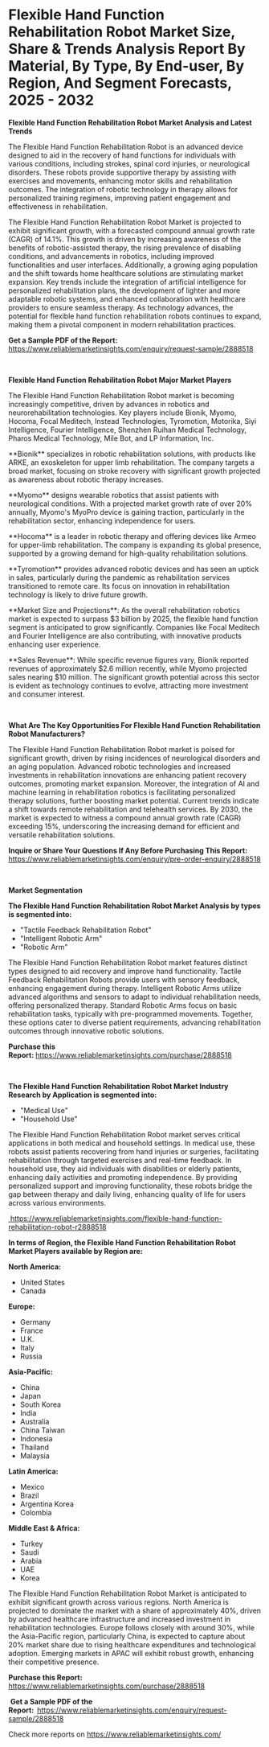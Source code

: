<p><h1>Flexible Hand Function Rehabilitation Robot Market Size, Share & Trends Analysis Report By Material, By Type, By End-user, By Region, And Segment Forecasts, 2025 - 2032</h1></p><p><strong>Flexible Hand Function Rehabilitation Robot Market Analysis and Latest Trends</strong></p>
<p><p>The Flexible Hand Function Rehabilitation Robot is an advanced device designed to aid in the recovery of hand functions for individuals with various conditions, including strokes, spinal cord injuries, or neurological disorders. These robots provide supportive therapy by assisting with exercises and movements, enhancing motor skills and rehabilitation outcomes. The integration of robotic technology in therapy allows for personalized training regimens, improving patient engagement and effectiveness in rehabilitation.</p><p>The Flexible Hand Function Rehabilitation Robot Market is projected to exhibit significant growth, with a forecasted compound annual growth rate (CAGR) of 14.1%. This growth is driven by increasing awareness of the benefits of robotic-assisted therapy, the rising prevalence of disabling conditions, and advancements in robotics, including improved functionalities and user interfaces. Additionally, a growing aging population and the shift towards home healthcare solutions are stimulating market expansion. Key trends include the integration of artificial intelligence for personalized rehabilitation plans, the development of lighter and more adaptable robotic systems, and enhanced collaboration with healthcare providers to ensure seamless therapy. As technology advances, the potential for flexible hand function rehabilitation robots continues to expand, making them a pivotal component in modern rehabilitation practices.</p></p>
<p><strong>Get a Sample PDF of the Report:&nbsp;</strong> <a href="https://www.reliablemarketinsights.com/enquiry/request-sample/2888518?utm_campaign=2769&utm_medium=2&utm_source=Github&utm_content=ia&utm_term=14032025&utm_id=flexible-hand-function-rehabilitation-robot">https://www.reliablemarketinsights.com/enquiry/request-sample/2888518</a></p>
<p>&nbsp;</p>
<p><strong>Flexible Hand Function Rehabilitation Robot Major Market Players</strong></p>
<p><p>The Flexible Hand Function Rehabilitation Robot market is becoming increasingly competitive, driven by advances in robotics and neurorehabilitation technologies. Key players include Bionik, Myomo, Hocoma, Focal Meditech, Instead Technologies, Tyromotion, Motorika, Siyi Intelligence, Fourier Intelligence, Shenzhen Ruihan Medical Technology, Pharos Medical Technology, Mile Bot, and LP Information, Inc.</p><p>**Bionik** specializes in robotic rehabilitation solutions, with products like ARKE, an exoskeleton for upper limb rehabilitation. The company targets a broad market, focusing on stroke recovery with significant growth projected as awareness about robotic therapy increases.</p><p>**Myomo** designs wearable robotics that assist patients with neurological conditions. With a projected market growth rate of over 20% annually, Myomo's MyoPro device is gaining traction, particularly in the rehabilitation sector, enhancing independence for users.</p><p>**Hocoma** is a leader in robotic therapy and offering devices like Armeo for upper-limb rehabilitation. The company is expanding its global presence, supported by a growing demand for high-quality rehabilitation solutions.</p><p>**Tyromotion** provides advanced robotic devices and has seen an uptick in sales, particularly during the pandemic as rehabilitation services transitioned to remote care. Its focus on innovation in rehabilitation technology is likely to drive future growth.</p><p>**Market Size and Projections**: As the overall rehabilitation robotics market is expected to surpass $3 billion by 2025, the flexible hand function segment is anticipated to grow significantly. Companies like Focal Meditech and Fourier Intelligence are also contributing, with innovative products enhancing user experience.</p><p>**Sales Revenue**: While specific revenue figures vary, Bionik reported revenues of approximately $2.6 million recently, while Myomo projected sales nearing $10 million. The significant growth potential across this sector is evident as technology continues to evolve, attracting more investment and consumer interest.</p></p>
<p>&nbsp;</p>
<p><strong>What Are The Key Opportunities For Flexible Hand Function Rehabilitation Robot Manufacturers?</strong></p>
<p><p>The Flexible Hand Function Rehabilitation Robot market is poised for significant growth, driven by rising incidences of neurological disorders and an aging population. Advanced robotic technologies and increased investments in rehabilitation innovations are enhancing patient recovery outcomes, promoting market expansion. Moreover, the integration of AI and machine learning in rehabilitation robotics is facilitating personalized therapy solutions, further boosting market potential. Current trends indicate a shift towards remote rehabilitation and telehealth services. By 2030, the market is expected to witness a compound annual growth rate (CAGR) exceeding 15%, underscoring the increasing demand for efficient and versatile rehabilitation solutions.</p></p>
<p><strong>Inquire or Share Your Questions If Any Before Purchasing This Report:</strong> <a href="https://www.reliablemarketinsights.com/enquiry/pre-order-enquiry/2888518?utm_campaign=2769&utm_medium=2&utm_source=Github&utm_content=ia&utm_term=14032025&utm_id=flexible-hand-function-rehabilitation-robot">https://www.reliablemarketinsights.com/enquiry/pre-order-enquiry/2888518</a></p>
<p>&nbsp;</p>
<p><strong>Market Segmentation</strong></p>
<p><strong>The Flexible Hand Function Rehabilitation Robot Market Analysis by types is segmented into:</strong></p>
<p><ul><li>"Tactile Feedback Rehabilitation Robot"</li><li>"Intelligent Robotic Arm"</li><li>"Robotic Arm"</li></ul></p>
<p><p>The Flexible Hand Function Rehabilitation Robot market features distinct types designed to aid recovery and improve hand functionality. Tactile Feedback Rehabilitation Robots provide users with sensory feedback, enhancing engagement during therapy. Intelligent Robotic Arms utilize advanced algorithms and sensors to adapt to individual rehabilitation needs, offering personalized therapy. Standard Robotic Arms focus on basic rehabilitation tasks, typically with pre-programmed movements. Together, these options cater to diverse patient requirements, advancing rehabilitation outcomes through innovative robotic solutions.</p></p>
<p><strong>Purchase this Report:&nbsp;</strong><a href="https://www.reliablemarketinsights.com/purchase/2888518?utm_campaign=2769&utm_medium=2&utm_source=Github&utm_content=ia&utm_term=14032025&utm_id=flexible-hand-function-rehabilitation-robot">https://www.reliablemarketinsights.com/purchase/2888518</a></p>
<p>&nbsp;</p>
<p><strong>The Flexible Hand Function Rehabilitation Robot Market Industry Research by Application is segmented into:</strong></p>
<p><ul><li>"Medical Use"</li><li>"Household Use"</li></ul></p>
<p><p>The Flexible Hand Function Rehabilitation Robot market serves critical applications in both medical and household settings. In medical use, these robots assist patients recovering from hand injuries or surgeries, facilitating rehabilitation through targeted exercises and real-time feedback. In household use, they aid individuals with disabilities or elderly patients, enhancing daily activities and promoting independence. By providing personalized support and improving functionality, these robots bridge the gap between therapy and daily living, enhancing quality of life for users across various environments.</p></p>
<p><a href="https://www.reliablemarketinsights.com/flexible-hand-function-rehabilitation-robot-r2888518?utm_campaign=2769&utm_medium=2&utm_source=Github&utm_content=ia&utm_term=14032025&utm_id=flexible-hand-function-rehabilitation-robot">&nbsp;https://www.reliablemarketinsights.com/flexible-hand-function-rehabilitation-robot-r2888518</a></p>
<p><strong>In terms of Region, the Flexible Hand Function Rehabilitation Robot Market Players available by Region are:</strong></p>
<p>
    <p> <strong> North America: </strong>
        <ul>
            <li>United States</li>
            <li>Canada</li>
        </ul>
        </p> 
    <p> <strong> Europe: </strong>
        <ul>
            <li>Germany</li>
            <li>France</li>
            <li>U.K.</li>
            <li>Italy</li>
            <li>Russia</li>
        </ul>
        </p> 
    <p> <strong> Asia-Pacific: </strong>
        <ul>
            <li>China</li>
            <li>Japan</li>
            <li>South Korea</li>
            <li>India</li>
            <li>Australia</li>
            <li>China Taiwan</li>
            <li>Indonesia</li>
            <li>Thailand</li>
            <li>Malaysia</li>
        </ul>
        </p> 
    <p> <strong> Latin America: </strong>
        <ul>
            <li>Mexico</li>
            <li>Brazil</li>
            <li>Argentina Korea</li>
            <li>Colombia</li>
        </ul>
        </p> 
    <p> <strong> Middle East & Africa: </strong>
        <ul>
            <li>Turkey</li>
            <li>Saudi</li>
            <li>Arabia</li>
            <li>UAE</li>
            <li>Korea</li>
        </ul>
    </p>
    </p>
<p><p>The Flexible Hand Function Rehabilitation Robot Market is anticipated to exhibit significant growth across various regions. North America is projected to dominate the market with a share of approximately 40%, driven by advanced healthcare infrastructure and increased investment in rehabilitation technologies. Europe follows closely with around 30%, while the Asia-Pacific region, particularly China, is expected to capture about 20% market share due to rising healthcare expenditures and technological adoption. Emerging markets in APAC will exhibit robust growth, enhancing their competitive presence.</p></p>
<p><strong>Purchase this Report: </strong><a href="https://www.reliablemarketinsights.com/purchase/2888518?utm_campaign=2769&utm_medium=2&utm_source=Github&utm_content=ia&utm_term=14032025&utm_id=flexible-hand-function-rehabilitation-robot">https://www.reliablemarketinsights.com/purchase/2888518</a></p>
<p>&nbsp;<strong>Get a Sample PDF of the Report:&nbsp;&nbsp;</strong><a href="https://www.reliablemarketinsights.com/enquiry/request-sample/2888518?utm_campaign=2769&utm_medium=2&utm_source=Github&utm_content=ia&utm_term=14032025&utm_id=flexible-hand-function-rehabilitation-robot">https://www.reliablemarketinsights.com/enquiry/request-sample/2888518</a></p>
<p><strong></strong></p>
<p>Check more reports on <a href="https://www.reliablemarketinsights.com/?utm_campaign=2769&utm_medium=2&utm_source=Github&utm_content=ia&utm_term=14032025&utm_id=flexible-hand-function-rehabilitation-robot">https://www.reliablemarketinsights.com/</a></p>